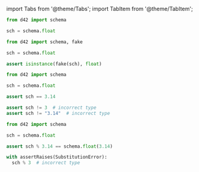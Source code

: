 import Tabs from '@theme/Tabs';
import TabItem from '@theme/TabItem';

<Tabs defaultValue={props.defaultTab}>
  <TabItem value="declare">

```python
from d42 import schema

sch = schema.float
```

  </TabItem>

  <TabItem value="generate">

```python
from d42 import schema, fake

sch = schema.float

assert isinstance(fake(sch), float)
```

  </TabItem>

  <TabItem value="validate">

```python
from d42 import schema

sch = schema.float

assert sch == 3.14
```

```python
assert sch != 3  # incorrect type
assert sch != "3.14"  # incorrect type
```

  </TabItem>

  <TabItem value="substitute">

```python
from d42 import schema

sch = schema.float

assert sch % 3.14 == schema.float(3.14)
```

```python
with assertRaises(SubstitutionError):
  sch % 3  # incorrect type
```

  </TabItem>

</Tabs>
